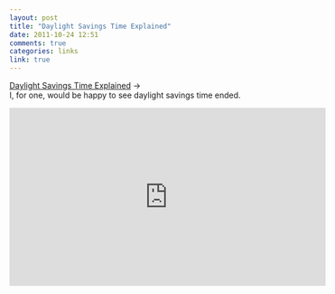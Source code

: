 ```yaml
---
layout: post
title: "Daylight Savings Time Explained"
date: 2011-10-24 12:51
comments: true
categories: links
link: true
---
```

[Daylight Savings Time Explained](http://youtu.be/84aWtseb2-4 "Daylight
Savings Time Explained") &rarr;  
I, for one, would be happy to see daylight savings time ended.  
<iframe width="560" height="315" src="http://www.youtube.com/embed/84aWtseb2-4" frameborder="0" allowfullscreen></iframe>
